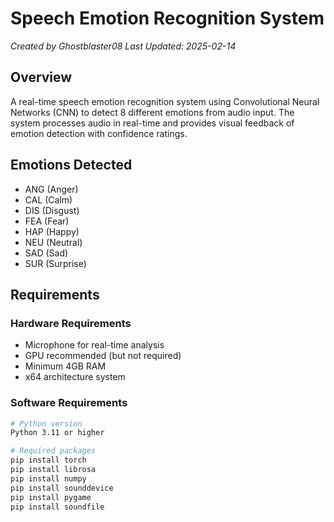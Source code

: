 # Speech Emotion Recognition System
*Created by Ghostblaster08*
*Last Updated: 2025-02-14*

## Overview
A real-time speech emotion recognition system using Convolutional Neural Networks (CNN) to detect 8 different emotions from audio input. The system processes audio in real-time and provides visual feedback of emotion detection with confidence ratings.

## Emotions Detected
- ANG (Anger)
- CAL (Calm)
- DIS (Disgust)
- FEA (Fear)
- HAP (Happy)
- NEU (Neutral)
- SAD (Sad)
- SUR (Surprise)

## Requirements

### Hardware Requirements
- Microphone for real-time analysis
- GPU recommended (but not required)
- Minimum 4GB RAM
- x64 architecture system

### Software Requirements
```bash
# Python version
Python 3.11 or higher

# Required packages
pip install torch
pip install librosa
pip install numpy
pip install sounddevice
pip install pygame
pip install soundfile
